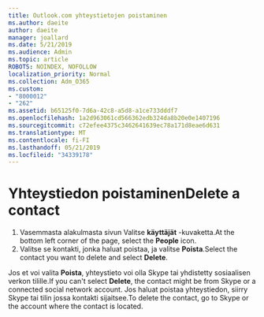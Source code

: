 ```yaml
---
title: Outlook.com yhteystietojen poistaminen
ms.author: daeite
author: daeite
manager: joallard
ms.date: 5/21/2019
ms.audience: Admin
ms.topic: article
ROBOTS: NOINDEX, NOFOLLOW
localization_priority: Normal
ms.collection: Adm_O365
ms.custom:
- "8000012"
- "262"
ms.assetid: b65125f0-7d6a-42c8-a5d8-a1ce733dddf7
ms.openlocfilehash: 1a2d963061cd566362edb324da8b20e0e1407196
ms.sourcegitcommit: c72efee4375c3462641639ec78a171d8eae6d631
ms.translationtype: MT
ms.contentlocale: fi-FI
ms.lasthandoff: 05/21/2019
ms.locfileid: "34339178"
---
```

# <a name="delete-a-contact"></a><span data-ttu-id="1946c-102">Yhteystiedon poistaminen</span><span class="sxs-lookup"><span data-stu-id="1946c-102">Delete a contact</span></span>

1. <span data-ttu-id="1946c-103">Vasemmasta alakulmasta sivun Valitse **käyttäjät** -kuvaketta.</span><span class="sxs-lookup"><span data-stu-id="1946c-103">At the bottom left corner of the page, select the **People** icon.</span></span>
2. <span data-ttu-id="1946c-104">Valitse se kontakti, jonka haluat poistaa, ja valitse **Poista**.</span><span class="sxs-lookup"><span data-stu-id="1946c-104">Select the contact you want to delete and select **Delete**.</span></span>

<span data-ttu-id="1946c-105">Jos et voi valita **Poista**, yhteystieto voi olla Skype tai yhdistetty sosiaalisen verkon tilille.</span><span class="sxs-lookup"><span data-stu-id="1946c-105">If you can't select **Delete**, the contact might be from Skype or a connected social network account.</span></span> <span data-ttu-id="1946c-106">Jos haluat poistaa yhteystiedon, siirry Skype tai tilin jossa kontakti sijaitsee.</span><span class="sxs-lookup"><span data-stu-id="1946c-106">To delete the contact, go to Skype or the account where the contact is located.</span></span>
